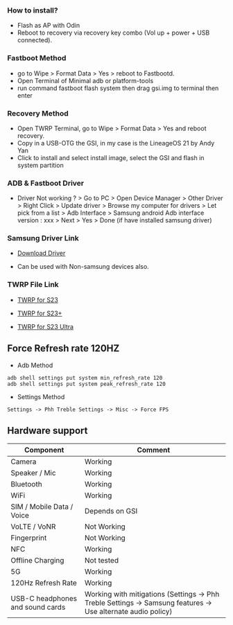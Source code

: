 ### How to install?
* Flash as AP with Odin
* Reboot to recovery via recovery key combo (Vol up + power + USB connected).

### Fastboot Method
* go to Wipe > Format Data > Yes > reboot to Fastbootd.
* Open Terminal of Minimal adb or platform-tools
* run command fastboot flash system then drag gsi.img to terminal then enter

### Recovery Method
* Open TWRP Terminal, go to Wipe > Format Data > Yes and reboot recovery.
* Copy in a USB-OTG the GSI, in my case is the LineageOS 21 by Andy Yan 
* Click to install and select install image, select the GSI and flash in system partition

### ADB & Fastboot Driver
* Driver Not working ? > Go to PC > Open Device Manager > Other Driver > Right Click > Update driver > Browse my computer for drivers > Let pick from a list > Adb Interface > Samsung android Adb interface version : xxx > Next > Yes > Done (if have installed samsung driver)

### Samsung Driver Link

- [Download Driver](https://developer.samsung.com/sdp/file/de97d0ea-da03-46a4-b35d-346d37a878e0)
* Can be used with Non-samsung devices also.

### TWRP File Link

- [TWRP for S23](https://github.com/Chiharu007/treble_galaxy_s23_series/releases/download/twrp_s23_snap_series/twrp-3.7.0_12-2_afaneh92-dm1q-patched.img.tar)

- [TWRP for S23+](https://github.com/Chiharu007/treble_galaxy_s23_series/releases/download/twrp_s23_snap_series/twrp-3.7.0_12-2_afaneh92-dm2q-patched.img.tar)

- [TWRP for S23 Ultra](https://github.com/Chiharu007/treble_galaxy_s23_series/releases/download/twrp_s23_snap_series/twrp-3.7.0_12-2_afaneh92-dm3q-patched.img.tar)

## Force Refresh rate 120HZ
* Adb Method
```
adb shell settings put system min_refresh_rate 120
adb shell settings put system peak_refresh_rate 120
```

* Settings Method
```
Settings -> Phh Treble Settings -> Misc -> Force FPS
```

## Hardware support

| Component                        |      Comment                                                                                                 |
|----------------------------------|--------------------------------------------------------------------------------------------------------------|
| Camera                           | Working                                                                                                      |
| Speaker / Mic                    | Working                                                                                                      |
| Bluetooth                        | Working                                                                                                      |
| WiFi                             | Working                                                                                                      |
| SIM / Mobile Data / Voice        | Depends on GSI                                                                                               |
| VoLTE / VoNR                     | Not Working                                                                                                  |
| Fingerprint                      | Not Working                                                                                                  |
| NFC                              | Working                                                                                                      |
| Offline Charging                 | Not tested                                                                                                   |
| 5G                               | Working                                                                                     |
| 120Hz Refresh Rate               | Working                                                                                                      |
| USB-C headphones and sound cards | Working with mitigations (Settings -> Phh Treble Settings -> Samsung features -> Use alternate audio policy) |
